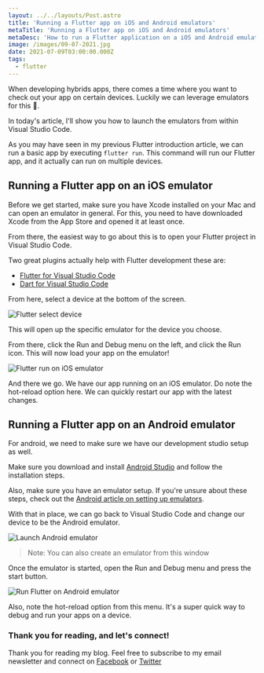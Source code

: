 ```yaml
---
layout: ../../layouts/Post.astro
title: 'Running a Flutter app on iOS and Android emulators'
metaTitle: 'Running a Flutter app on iOS and Android emulators'
metaDesc: 'How to run a Flutter application on a iOS and Android emulator'
image: /images/09-07-2021.jpg
date: 2021-07-09T03:00:00.000Z
tags:
  - flutter
---
```


When developing hybrids apps, there comes a time where you want to check out your app on certain devices.
Luckily we can leverage emulators for this 📱.

In today's article, I'll show you how to launch the emulators from within Visual Studio Code.

As you may have seen in my previous Flutter introduction article, we can run a basic app by executing `flutter run`.
This command will run our Flutter app, and it actually can run on multiple devices.

## Running a Flutter app on an iOS emulator

Before we get started, make sure you have Xcode installed on your Mac and can open an emulator in general.
For this, you need to have downloaded Xcode from the App Store and opened it at least once.

From there, the easiest way to go about this is to open your Flutter project in Visual Studio Code.

Two great plugins actually help with Flutter development these are:

- [Flutter for Visual Studio Code](https://marketplace.visualstudio.com/items?itemName=Dart-Code.flutter)
- [Dart for Visual Studio Code](https://marketplace.visualstudio.com/items?itemName=Dart-Code.dart-code)

From here, select a device at the bottom of the screen.

![Flutter select device](https://cdn.hashnode.com/res/hashnode/image/upload/v1625288144780/Mdu5axqDv.png)

This will open up the specific emulator for the device you choose.

From there, click the Run and Debug menu on the left, and click the Run icon. This will now load your app on the emulator!

![Flutter run on iOS emulator](https://cdn.hashnode.com/res/hashnode/image/upload/v1625288369340/mAnEBIup3.png)

And there we go. We have our app running on an iOS emulator.
Do note the hot-reload option here. We can quickly restart our app with the latest changes.

## Running a Flutter app on an Android emulator

For android, we need to make sure we have our development studio setup as well.

Make sure you download and install [Android Studio](https://developer.android.com/studio) and follow the installation steps.

Also, make sure you have an emulator setup. If you're unsure about these steps, check out the [Android article on setting up emulators](https://developer.android.com/studio/run/managing-avds).

With that in place, we can go back to Visual Studio Code and change our device to be the Android emulator.

![Launch Android emulator](https://cdn.hashnode.com/res/hashnode/image/upload/v1625288640933/Z9Vb2mZz7.png)

> Note: You can also create an emulator from this window

Once the emulator is started, open the Run and Debug menu and press the start button.

![Run Flutter on Android emulator](https://cdn.hashnode.com/res/hashnode/image/upload/v1625288843455/88IICbf5C.png)

Also, note the hot-reload option from this menu. It's a super quick way to debug and run your apps on a device.

### Thank you for reading, and let's connect!

Thank you for reading my blog. Feel free to subscribe to my email newsletter and connect on [Facebook](https://www.facebook.com/DailyDevTipsBlog) or [Twitter](https://twitter.com/DailyDevTips1)

